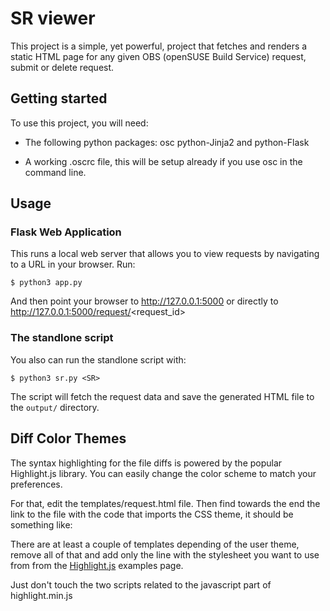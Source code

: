 # SR viewer

This project is a simple, yet powerful, project that fetches and renders a static HTML page for any given OBS (openSUSE Build Service) request, submit or delete request.

## Getting started

To use this project, you will need:

* The following python packages: osc python-Jinja2 and python-Flask

* A working .oscrc file, this will be setup already if you use osc in the command line.

## Usage

###  Flask Web Application

This runs a local web server that allows you to view requests by navigating to a URL in your browser.
Run:

    $ python3 app.py

And then point your browser to  http://127.0.0.1:5000 or directly to http://127.0.0.1:5000/request/<request_id>


### The standlone script

You also can run the standlone script with:

    $ python3 sr.py <SR>

The script will fetch the request data and save the generated HTML file to the `output/` directory.


## Diff Color Themes

The syntax highlighting for the file diffs is powered by the popular Highlight.js library. You can easily change the color scheme to match your preferences.

For that, edit the templates/request.html file. Then find towards the end the link to the file with the code that imports the CSS theme, it should be something like:
<link rel="stylesheet" href="https://cdnjs.cloudflare.com/ajax/libs/highlight.js/11.9.0/styles/default.min.css" />

There are at least a couple of templates depending of the user theme, remove all of that and add only the line with the stylesheet you want to use from from the [Highlight.js](https://highlightjs.org/examples) examples page.

Just don't touch the two scripts related to the javascript part of highlight.min.js 

